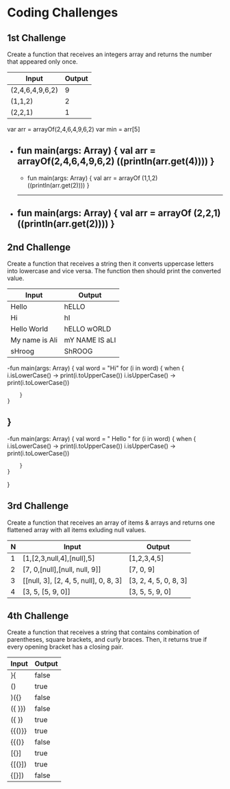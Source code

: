 # Coding Challenges
    
## 1st Challenge
Create a function that receives an integers array and returns the number that appeared only once.

| Input           | Output   |
| --------------- | -------- |
| (2,4,6,4,9,6,2) | 9        |
| (1,1,2)         | 2        |
| (2,2,1)         | 1        |

 var arr  = arrayOf<Int>(2,4,6,4,9,6,2)
    var min = arr[5]



- fun main(args: Array<String>) {
  val arr = arrayOf(2,4,6,4,9,6,2)
  ((println(arr.get(4)))) }
  ---------------------------------------------------------------------------------------
    - fun main(args: Array<String>) {
      val arr = arrayOf (1,1,2)  
      ((println(arr.get(2)))) }
  ---------------------------------------------------------------------------------------
- fun main(args: Array<String>) {
  val arr = arrayOf (2,2,1)  
  ((println(arr.get(2)))) }
  ---------------------------------------------------------------------------------------





## 2nd Challenge
Create a function that receives a string then it converts uppercase letters into lowercase and vice versa. The function then should print the converted value.

| Input          | Output         |
| -------------- | -------------- |
| Hello          | hELLO          |
| Hi             | hI             |
| Hello World    | hELLO wORLD    |
| My name is Ali | mY NAME IS aLI |
| sHroog         | ShROOG         |


-fun main(args: Array<String>) {
val word = "Hi"
for (i in word) {
when {
i.isLowerCase() -> print(i.toUpperCase())
i.isUpperCase() -> print(i.toLowerCase())

        }
    }
}
--------------------------------------------------------
-fun main(args: Array<String>) {
val word = " Hello  "
for (i in word) {
when {
i.isLowerCase() -> print(i.toUpperCase())
i.isUpperCase() -> print(i.toLowerCase())

        }
    }
}


## 3rd Challenge
Create a function that receives an array of items & arrays and returns one flattened array with all items exluding null values.

| N | Input                                 | Output                |
| - | ------------------------------------- | --------------------- |
| 1 | [1,[2,3,null,4],[null],5]             | [1,2,3,4,5]           |
| 2 | [7, 0,[null],[null, null, 9]]         | [7, 0, 9]             |
| 3 | [[null, 3], [2, 4, 5, null], 0, 8, 3] | [3, 2, 4, 5, 0, 8, 3] |
| 4 | [3, 5, [5, 9, 0]]                     | [3, 5, 5, 9, 0]       |


## 4th Challenge
Create a function that receives a string that contains combination of parentheses, square brackets, and curly braces. Then, it returns true if every opening bracket has a closing pair.

| Input    | Output |
| -------- | -------- |
| }{       | false    |
| ()       | true     |
| )({}     | false    |
| ({ }})   | false    |
| ({ })    | true     |
| {{()}}   | true     |
| {{()}    | false    |
| [{}]     | true     |
| {[(}])   | true     |
| {[}])    | false    |



